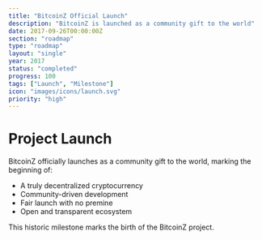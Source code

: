 ```yaml
---
title: "BitcoinZ Official Launch"
description: "BitcoinZ is launched as a community gift to the world"
date: 2017-09-26T00:00:00Z
section: "roadmap"
type: "roadmap"
layout: "single"
year: 2017
status: "completed"
progress: 100
tags: ["Launch", "Milestone"]
icon: "images/icons/launch.svg"
priority: "high"
---
```


# Project Launch

BitcoinZ officially launches as a community gift to the world, marking the beginning of:
- A truly decentralized cryptocurrency
- Community-driven development
- Fair launch with no premine
- Open and transparent ecosystem

This historic milestone marks the birth of the BitcoinZ project.
